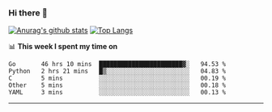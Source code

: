### Hi there 👋

<!--
**Yiwen-Chan/Yiwen-Chan** is a ✨ _special_ ✨ repository because its `README.md` (this file) appears on your GitHub profile.

Here are some ideas to get you started:

- 🔭 I’m currently working on ...
- 🌱 I’m currently learning ...
- 👯 I’m looking to collaborate on ...
- 🤔 I’m looking for help with ...
- 💬 Ask me about ...
- 📫 How to reach me: ...
- 😄 Pronouns: ...
- ⚡ Fun fact: ...
-->
[![Anurag's github stats](https://github-readme-stats.vercel.app/api?username=Yiwen-Chan)](https://github.com/anuraghazra/github-readme-stats)
[![Top Langs](https://github-readme-stats.vercel.app/api/top-langs/?username=Yiwen-Chan)](https://github.com/anuraghazra/github-readme-stats)

📊 **This week I spent my time on**
<!--START_SECTION:waka-->
```text
Go       46 hrs 10 mins  ███████████████████████▓░   94.53 % 
Python   2 hrs 21 mins   █▒░░░░░░░░░░░░░░░░░░░░░░░   04.83 % 
C        5 mins          ░░░░░░░░░░░░░░░░░░░░░░░░░   00.19 % 
Other    5 mins          ░░░░░░░░░░░░░░░░░░░░░░░░░   00.18 % 
YAML     3 mins          ░░░░░░░░░░░░░░░░░░░░░░░░░   00.13 % 
```
<!--END_SECTION:waka-->

***

